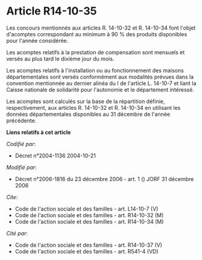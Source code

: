 # Article R14-10-35

Les concours mentionnés aux articles R. 14-10-32 et R. 14-10-34 font l'objet d'acomptes correspondant au minimum à 90 % des
produits disponibles pour l'année considérée.

Les acomptes relatifs à la prestation de compensation sont mensuels et versés au plus tard le dixième jour du mois.

Les acomptes relatifs à l'installation ou au fonctionnement des maisons départementales sont versés conformément aux
modalités prévues dans la convention mentionnée au dernier alinéa du I de l'article L. 14-10-7 et liant la Caisse nationale
de solidarité pour l'autonomie et le département intéressé.

Les acomptes sont calculés sur la base de la répartition définie, respectivement, aux articles R. 14-10-32 et R. 14-10-34 en
utilisant les données départementales disponibles au 31 décembre de l'année précédente.

**Liens relatifs à cet article**

_Codifié par_:

  - Décret n°2004-1136 2004-10-21

_Modifié par_:

  - Décret n°2006-1816 du 23 décembre 2006 - art. 1 () JORF 31 décembre 2006

_Cite_:

  - Code de l'action sociale et des familles - art. L14-10-7 (V)
  - Code de l'action sociale et des familles - art. R14-10-32 (M)
  - Code de l'action sociale et des familles - art. R14-10-34 (M)

_Cité par_:

  - Code de l'action sociale et des familles - art. R14-10-37 (V)
  - Code de l'action sociale et des familles - art. R541-4 (VD)
